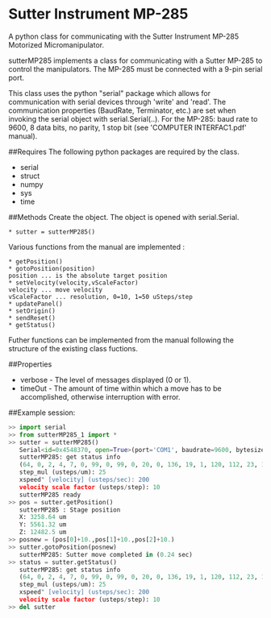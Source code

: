 Sutter Instrument MP-285
========================

A python class for communicating with the Sutter Instrument MP-285 Motorized Micromanipulator. 

sutterMP285 implements a class for communicating with a Sutter MP-285 to control the manipulators. The MP-285   must be connected with a 9-pin serial port. 

This class uses the python "serial" package which allows for communication with serial devices through 'write' and 'read'. The communication properties (BaudRate, Terminator, etc.) are set when invoking the serial object with serial.Serial(..). For the MP-285: baud rate to 9600, 8 data bits, no parity, 1 stop bit (see 'COMPUTER INTERFAC1.pdf' manual). 

##Requires
The following python packages are required by the class. 

* serial
* struct
* numpy
* sys
* time

##Methods
  Create the object. The object is opened with serial.Serial.

    * sutter = sutterMP285()

  Various functions from the manual are implemented :

    * getPosition()
    * gotoPosition(position)
	position ... is the absolute target position
    * setVelocity(velocity,vScaleFactor)
	velocity ... move velocity
	vScaleFactor ... resolution, 0=10, 1=50 uSteps/step
    * updatePanel()
    * setOrigin()
    * sendReset()
    * getStatus()

Futher functions can be implemented from the manual following the structure of the existing class fuctions. 

##Properties

* verbose - The level of messages displayed (0 or 1). 
* timeOut - The amount of time within which a move has to be accomplished, otherwise interruption with error. 

##Example session:

```python
>> import serial
>> from sutterMP285_1 import *
>> sutter = sutterMP285()
   Serial<id=0x4548370, open=True>(port='COM1', baudrate=9600, bytesize=8, parity='N', stopbits=1, timeout=30, xonxoff=False, rtscts=False, dsrdtr=False)
   sutterMP285: get status info
   (64, 0, 2, 4, 7, 0, 99, 0, 99, 0, 20, 0, 136, 19, 1, 120, 112, 23, 16, 39, 80, 0, 0, 0, 25, 0, 4, 0, 200, 0, 84, 1)
   step_mul (usteps/um): 25
   xspeed" [velocity] (usteps/sec): 200
   velocity scale factor (usteps/step): 10
   sutterMP285 ready
>> pos = sutter.getPosition()
   sutterMP285 : Stage position
   X: 3258.64 um
   Y: 5561.32 um
   Z: 12482.5 um
>> posnew = (pos[0]+10.,pos[1]+10.,pos[2]+10.)
>> sutter.gotoPosition(posnew)
   sutterMP285: Sutter move completed in (0.24 sec)
>> status = sutter.getStatus()
   sutterMP285: get status info
   (64, 0, 2, 4, 7, 0, 99, 0, 99, 0, 20, 0, 136, 19, 1, 120, 112, 23, 16, 39, 80, 0, 0, 0, 25, 0, 4, 0, 200, 0, 84, 1)
   step_mul (usteps/um): 25
   xspeed" [velocity] (usteps/sec): 200
   velocity scale factor (usteps/step): 10
>> del sutter
```


